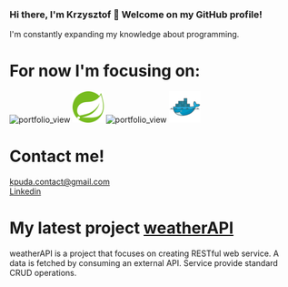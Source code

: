 ### Hi there, I'm Krzysztof 👋 Welcome on my GitHub profile!

I'm constantly expanding my knowledge about programming.
<h1>For now I'm focusing on:</h1>

<img width="55" alt="portfolio_view" src="https://raw.githubusercontent.com/jmnote/z-icons/master/svg/java.svg">  <img width="55" alt="portfolio_view" src="https://raw.githubusercontent.com/devicons/devicon/2ae2a900d2f041da66e950e4d48052658d850630/icons/spring/spring-original.svg">  <img width="50" alt="portfolio_view" src="https://raw.githubusercontent.com/jmnote/z-icons/master/svg/git.svg">  <img width="55" alt="portfolio_view" src="https://raw.githubusercontent.com/devicons/devicon/2ae2a900d2f041da66e950e4d48052658d850630/icons/docker/docker-original.svg">
<h1>Contact me!</h1>

kpuda.contact@gmail.com<br>
<a href="https://www.linkedin.com/in/krzysztof-puda-aaa5ab1b6/">Linkedin</a>
<h1>My latest project <a href="https://github.com/kpuda/weatherAPI">weatherAPI</a></h1>
weatherAPI is a project that focuses on creating RESTful web service. A data is fetched by consuming an external API. Service provide standard CRUD operations.



<!--
**kpuda/kpuda** is a ✨ _special_ ✨ repository because its `README.md` (this file) appears on your GitHub profile.

Here are some ideas to get you started:

- 🔭 I’m currently working on ...
- 🌱 I’m currently learning ...
- 👯 I’m looking to collaborate on ...
- 🤔 I’m looking for help with ...
- 💬 Ask me about ...
- 📫 How to reach me: ...
- 😄 Pronouns: ...
- ⚡ Fun fact: ...
-->
